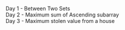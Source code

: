 Day 1 - Between Two Sets<br>
Day 2 - Maximum sum of Ascending subarray<br>
Day 3 - Maximum stolen value from a house<br>
